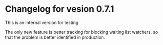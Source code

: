 # Changelog for vesion 0.7.1

This is an internal version for testing.

The only new feature is better tracking for blocking waiting list watchers, so that the problem is better identified in production.
